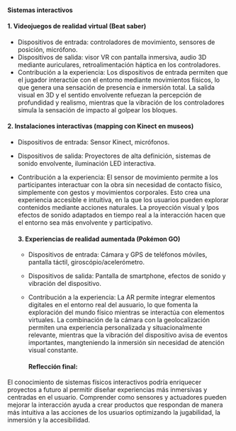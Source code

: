 #### Sistemas interactivos  

#### 1. Videojuegos de realidad virtual (Beat saber)  
- Dispositivos de entrada: controladores de movimiento, sensores de posición, micrófono.
- Dispositivos de salida: visor VR con pantalla inmersiva, audio 3D mediante auriculares, retroalimentación háptica en los controladores.
- Contribución a la experiencia: Los dispositivos de entrada permiten que el jugador interactúe con el entorno mediante movimientos físicos,
  lo que genera una sensación de presencia e inmersión total. La salida visual en 3D y el sentido envolvente refuezan la percepción de
  profundidad y realismo, mientras que la vibración de los controladores simula la sensación de impacto al golpear los bloques.

#### 2. Instalaciones interactivas (mapping con Kinect en museos)  
- Dispositivos de entrada: Sensor Kinect, micrófonos.
- Dispositivos de salida: Proyectores de alta definición, sistemas de sonido envolvente, iluminación LED interactiva.
- Contribución a la experiencia: El sensor de movimiento permite a los participantes interactuar con la obra sin necesidad de contacto
  físico, simplemente con gestos y movimientos corporales. Esto crea una experiencia accesible e intuitiva, en la que los usuarios pueden
  explorar contenidos mediante acciones naturales. La proyección visual y lpos efectos de sonido adaptados en tiempo real a la interacción
  hacen que el entorno sea más envolvente y participativo.

  #### 3. Experiencias de realidad aumentada (Pokémon GO)
  - Dispositivos de entrada: Cámara y GPS de teléfonos móviles, pantalla táctil, giroscópio/acelerómetro.
  - Dispositivos de salida: Pantalla de smartphone, efectos de sonido y vibración del dispositivo.
  - Contribución a la experiencia: La AR permite integrar elementos digitales en el entorno real del ausuario, lo que fomenta la
    exploración del mundo físico mientras se interactúa con elementos virtuales. La combinación de la cámara con la geolocalización
    permiten una experiencia personalizada y situacionalmente relevante, mientras que la vibración del dispositivo avisa de eventos
    importantes, mangteniendo la inmersión sin necesidad de atención visual constante.  

    #### Reflección final:
El conocimiento de sistemas físicos interactivos podría enriquecer proyectos a futuro al permitir diseñar experiencias más inmersivas
y centradas en el usuario. Comprender como sensores y actuadores pueden mejorar la interacción ayuda a crear productos que respondan 
de manera más intuitiva a las acciones de los usuarios optimizando la jugabilidad, la inmersión y la accesibilidad.
